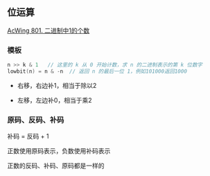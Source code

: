 

## 位运算

[AcWing 801. 二进制中1的个数](https://www.acwing.com/problem/content/803/)

### 模板

```cpp
n >> k & 1   // 这里的 k 从 0 开始计数，求 n 的二进制表示的第 k 位数字
lowbit(n) = n & -n  // 返回 n 的最后一位 1，例如101000返回1000
```

+ 右移，右边补1，相当于除以2

+ 左移，左边补0，相当于乘2

### 原码、反码、补码

补码 = 反码 + 1

正数使用原码表示，负数使用补码表示

正数的反码、补码、原码都是一样的





